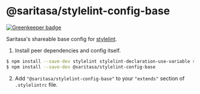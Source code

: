 # @saritasa/stylelint-config-base

[![Greenkeeper badge](https://badges.greenkeeper.io/Saritasa/stylelint-config-base.svg)](https://greenkeeper.io/)

Saritasa's shareable base config for [stylelint](https://github.com/stylelint/stylelint).

1. Install peer dependencies and config itself.

```sh
$ npm install --save-dev stylelint stylelint-declaration-use-variable stylelint-no-unsupported-browser-features
$ npm install --save-dev @saritasa/stylelint-config-base
```

2. Add `"@saritasa/stylelint-config-base"` to your `"extends"` section of `.stylelintrc` file.
